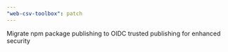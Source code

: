 ```yaml
---
"web-csv-toolbox": patch
---
```


Migrate npm package publishing to OIDC trusted publishing for enhanced security
